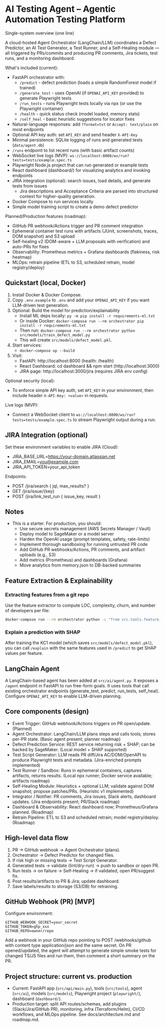 # AI Testing Agent – Agentic Automation Testing Platform

Single-system overview (one line)

A cloud-hosted Agent Orchestrator (LangChain/LLM) coordinates a Defect Predictor, an AI Test Generator, a Test Runner, and a Self-Healing module — all triggered by PRs/commits and producing PR comments, Jira tickets, test runs, and a monitoring dashboard.

What's included (current):
- FastAPI orchestrator with:
  - `/predict` - defect prediction (loads a simple RandomForest model if trained)
  - `/generate_test` - uses OpenAI (if `OPENAI_API_KEY` provided) to generate Playwright tests
   - `/run_tests` - runs Playwright tests locally via npx (or use the Playwright container)
   - `/health` - quick status check (model loaded, memory stats)
  - `/self_heal` - basic heuristic suggestions for locator fixes
- Natural-language responses: add `?format=txt` or `Accept: text/plain` on most endpoints
- Optional API key auth: set `API_KEY` and send header `X-API-Key`
- Minimal persistence: SQLite logging of runs and generated tests (`data/agent.db`)
- `/runs` endpoint to list recent runs (with basic artifact counts)
- WebSocket live logs (MVP): `ws://localhost:8000/ws/run?tests=tests/example.spec.ts`
- Playwright Node.js project that can run generated or example tests
- React dashboard (dashboard/) for visualizing analytics and invoking endpoints
 - JIRA integration (optional): search issues, load details, and generate tests from issues
   - Jira descriptions and Acceptance Criteria are parsed into structured context for higher-quality generation.
- Docker Compose to run services locally
- Simple model training script to create a demo defect predictor

Planned/Production features (roadmap):
- GitHub PR webhook/Actions trigger and PR comment integration
- Ephemeral container test runs with artifacts (JUnit, screenshots, traces, DOM snapshot) and S3 upload
- Self-healing v2 (DOM-aware + LLM proposals with verification) and auto-PRs for fixes
- Observability: Prometheus metrics + Grafana dashboards (flakiness, risk heatmap)
- MLOps: retrain pipeline (ETL to S3, scheduled retrain, model registry/deploy)

## Quickstart (local, Docker)
1. Install Docker & Docker Compose.
2. Copy `.env.example` to `.env` and add your `OPENAI_API_KEY` if you want LLM-driven test generation.
3. Optional: Build the model for prediction/explainability
   - Install ML deps locally: `py -m pip install -r requirements-ml.txt`
   - Or inside Docker: `docker-compose run --rm orchestrator pip install -r requirements-ml.txt`
   - Then run: `docker-compose run --rm orchestrator python src/models/train_defect_model.py`
   - This will create `src/models/defect_model.pkl`.
4. Start services:
   - `docker-compose up --build`
5. Visit:
   - FastAPI: http://localhost:8000 (health: /health)
   - React Dashboard: cd dashboard && npm start (http://localhost:3000)
   - JIRA page: http://localhost:3000/jira (requires JIRA env config)

Optional security (local):
- To enforce simple API key auth, set `API_KEY` in your environment, then include header `X-API-Key: <value>` in requests.

Live logs (MVP):
- Connect a WebSocket client to `ws://localhost:8000/ws/run?tests=tests/example.spec.ts` to stream Playwright output during a run.

## JIRA Integration (optional)
Set these environment variables to enable JIRA (Cloud):

- JIRA_BASE_URL=https://your-domain.atlassian.net
- JIRA_EMAIL=you@example.com
- JIRA_API_TOKEN=your_api_token

Endpoints:
- POST /jira/search { jql, max_results? }
- GET /jira/issue/{key}
- POST /jira/link_test_run { issue_key, result }


## Notes
- This is a starter. For production, you should:
  - Use secure secrets management (AWS Secrets Manager / Vault)
  - Deploy model to SageMaker or a model server
  - Harden the OpenAI usage (prompt templates, safety, rate-limits)
  - Implement thorough sandboxing for running untrusted PR code
   - Add GitHub PR webhooks/Actions, PR comments, and artifact uploads (e.g., S3)
   - Add metrics (Prometheus) and dashboards (Grafana)
   - Move analytics from memory.json to DB-backed summaries



## Feature Extraction & Explainability

### Extracting features from a git repo
Use the feature extractor to compute LOC, complexity, churn, and number of developers per file:

```bash
docker-compose run --rm orchestrator python -c "from src.tools.feature_extractor import extract_basic_metrics; import json; print(json.dumps(extract_basic_metrics('/path/to/repo'), indent=2))"
```

### Explain a prediction with SHAP
After training the KC1 model (which saves `src/models/defect_model.pkl`), you can call `/explain` with the same features used in `/predict` to get SHAP values per feature.



## LangChain Agent

A LangChain-based agent has been added at `src/ai/agent.py`. It exposes a `/agent` endpoint in FastAPI to run free-form goals. It uses tools that call existing orchestrator endpoints (generate_test, predict, run_tests, self_heal). Configure `OPENAI_API_KEY` to enable LLM-driven planning.


## Core components (design)
- Event Trigger: GitHub webhook/Actions triggers on PR open/update. (Planned)
- Agent Orchestrator: LangChain/LLM plans steps and calls tools; stores per-PR state. (Basic agent present; planner roadmap)
- Defect Prediction Service: REST service returning risk + SHAP; can be backed by SageMaker. (Local model + SHAP supported)
- Test Script Generator: LLM reads PR diff/Jira AC/DOM/OpenAPI to produce Playwright tests and metadata. (Jira-enriched prompts implemented)
- Test Runner / Sandbox: Runs in ephemeral containers, captures artifacts, returns results. (Local npx runner; Docker service available; artifacts roadmap)
- Self-Healing Module: Heuristics + optional LLM; validate against DOM snapshot; propose patches/PRs. (Heuristic v1 implemented)
- Integrator / Notifier: PR comments, Jira issues, Slack alerts, dashboard updates. (Jira endpoints present; PR/Slack roadmap)
- Dashboard & Observability: React dashboard now; Prometheus/Grafana planned. (Roadmap)
- Retrain Pipeline: ETL to S3 and scheduled retrain; model registry/deploy. (Roadmap)

## High-level data flow
1. PR → GitHub webhook → Agent Orchestrator (plans).
2. Orchestrator → Defect Predictor for changed files.
3. If risk high or missing tests → Test Script Generator.
4. Generated tests → validate (lint/dry-run) → push to sandbox or open PR.
5. Run tests → on failure → Self-Healing → if validated, open PR/suggest fix.
6. Post results/artifacts to PR & Jira; update dashboard.
7. Save labels/results to storage (S3/DB) for retraining.

## GitHub Webhook (PR) [MVP]

Configure environment:

```
GITHUB_WEBHOOK_SECRET=your_secret
GITHUB_TOKEN=ghp_xxx
GITHUB_REPO=owner/repo
```

Add a webhook in your GitHub repo pointing to POST /webhooks/github with content type application/json and the same secret. On PR opened/updated, the agent will attempt to generate simple smoke tests for changed TS/JS files and run them, then comment a short summary on the PR.

## Project structure: current vs. production
- Current: FastAPI app (`src/api/main.py`), tools (`src/tools`), agent (`src/ai`), models (`src/models`), Playwright project (`playwright/`), dashboard (`dashboard/`).
- Production target: split API routes/schemas, add plugins (Slack/Jira/GitHub PR), monitoring, infra (Terraform/Helm), CI/CD workflows, and MLOps pipeline. See docs/architecture.md and roadmap.md.
